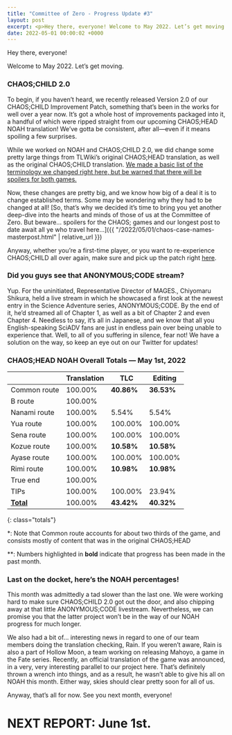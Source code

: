 ```yaml
---
title: "Committee of Zero - Progress Update #3"
layout: post
excerpt: <p>Hey there, everyone! Welcome to May 2022. Let’s get moving.</p>
date: 2022-05-01 00:00:02 +0000
---
```


Hey there, everyone!

Welcome to May 2022. Let’s get moving.

### CHAOS;CHILD 2.0

To begin, if you haven’t heard, we recently released Version 2.0 of our CHAOS;CHILD Improvement Patch, something that’s been in the works for well over a year now. It’s got a whole host of improvements packaged into it, a handful of which were ripped straight from our upcoming CHAOS;HEAD NOAH translation! We’ve gotta be consistent, after all—even if it means spoiling a few surprises.

While we worked on NOAH and CHAOS;CHILD 2.0, we did change some pretty large things from TLWiki’s original CHAOS;HEAD translation, as well as the original CHAOS;CHILD translation. [We made a basic list of the terminology we changed right here, but be warned that there will be spoilers for both games.](https://twitter.com/Enorovan/status/1520127243535720449)

Now, these changes are pretty big, and we know how big of a deal it is to change established terms. Some may be wondering why they had to be changed at all! [So, that’s why we decided it’s time to bring you yet another deep-dive into the hearts and minds of those of us at the Committee of Zero. But beware... spoilers for the CHAOS; games and our longest post to date await all ye who travel here...]({{ "/2022/05/01/chaos-case-names-masterpost.html" | relative_url }})

Anyway, whether you’re a first-time player, or you want to re-experience CHAOS;CHILD all over again, make sure and pick up the patch right [here](/projects/chaoschild-steam.html).

### Did you guys see that ANONYMOUS;CODE stream?

Yup. For the uninitiated, Representative Director of MAGES., Chiyomaru Shikura, held a live stream in which he showcased a first look at the newest entry in the Science Adventure series, ANONYMOUS;CODE. By the end of it, he’d streamed all of Chapter 1, as well as a bit of Chapter 2 and even Chapter 4. Needless to say, it’s all in Japanese, and we know that all you English-speaking SciADV fans are just in endless pain over being unable to experience that. Well, to all of you suffering in silence, fear not! We have a solution on the way, so keep an eye out on our Twitter for updates!

### CHAOS;HEAD NOAH Overall Totals — May 1st, 2022

|                  | **Translation** | **TLC**    | **Editing** |
| ---------------- | --------------- | ---------- | ----------- |
| Common route     | 100.00%         | **40.86%** | **36.53%**  |
| B route          | 100.00%         |            |             |
| Nanami route     | 100.00%         | 5.54%      | 5.54%       |
| Yua route        | 100.00%         | 100.00%    | 100.00%     |
| Sena route       | 100.00%         | 100.00%    | 100.00%     |
| Kozue route      | 100.00%         | **10.58%** | **10.58%**  |
| Ayase route      | 100.00%         | 100.00%    | 100.00%     |
| Rimi route       | 100.00%         | **10.98%** | **10.98%**  |
| True end         | 100.00%         |            |             |
| TIPs             | 100.00%         | 100.00%    | 23.94%      |
| **<u>Total</u>** | 100.00%         | **43.42%** | **40.32%**  |
{: class="totals"}

\*: Note that Common route accounts for about two thirds of the game, and consists mostly of content that was in the original CHAOS;HEAD

\*\*: Numbers highlighted in **bold** indicate that progress has been made in the past month.

### Last on the docket, here’s the NOAH percentages!

This month was admittedly a tad slower than the last one. We were working hard to make sure CHAOS;CHILD 2.0 got out the door, and also chipping away at that little ANONYMOUS;CODE livestream. Nevertheless, we can promise you that the latter project won’t be in the way of our NOAH progress for much longer.

We also had a bit of... interesting news in regard to one of our team members doing the translation checking, Rain. If you weren’t aware, Rain is also a part of Hollow Moon, a team working on releasing Mahoyo, a game in the Fate series. Recently, an official translation of the game was announced, in a very, very interesting parallel to our project here. That’s definitely thrown a wrench into things, and as a result, he wasn’t able to give his all on NOAH this month. Either way, skies should clear pretty soon for all of us.

Anyway, that’s all for now. See you next month, everyone!

# NEXT REPORT: June 1st.